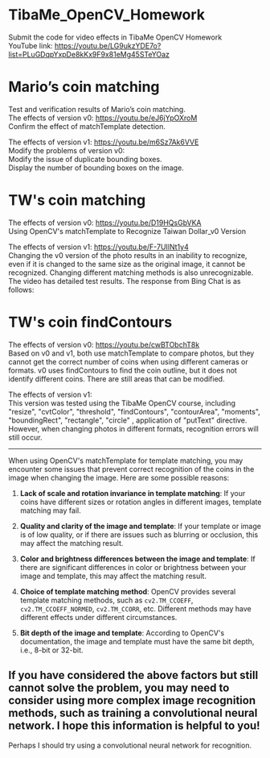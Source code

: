 # TibaMe_OpenCV_Homework
Submit the code for video effects in TibaMe OpenCV Homework  
YouTube link: https://youtu.be/LG9ukzYDE7o?list=PLuGDqpYxpDe8kKx9F9x81eMg45STeYOaz  

# Mario’s coin matching
Test and verification results of Mario’s coin matching.  
The effects of version v0: https://youtu.be/eJ6jYpOXroM  
Confirm the effect of matchTemplate detection.  

The effects of version v1: https://youtu.be/m6Sz7Ak6VVE  
Modify the problems of version v0:  
Modify the issue of duplicate bounding boxes.  
Display the number of bounding boxes on the image.  

# TW's coin matching
The effects of version v0: https://youtu.be/D19HQsGbVKA  
Using OpenCV's matchTemplate to Recognize Taiwan Dollar_v0 Version  

The effects of version v1: https://youtu.be/F-7UIlNt1y4  
Changing the v0 version of the photo results in an inability to recognize, even if it is changed to the same size as the original image, it cannot be recognized. Changing different matching methods is also unrecognizable. The video has detailed test results. The response from Bing Chat is as follows: 

# TW's coin findContours  
The effects of version v0: https://youtu.be/cwBTObchT8k  
Based on v0 and v1, both use matchTemplate to compare photos, but they cannot get the correct number of coins when using different cameras or formats. v0 uses findContours to find the coin outline, but it does not identify different coins. There are still areas that can be modified.

The effects of version v1:  
This version was tested using the TibaMe OpenCV course, including "resize", "cvtColor", "threshold", "findContours", "contourArea", "moments", "boundingRect", "rectangle", "circle" , application of "putText" directive.  
However, when changing photos in different formats, recognition errors will still occur.


--------------------------------
When using OpenCV's matchTemplate for template matching, you may encounter some issues that prevent correct recognition of the coins in the image when changing the image. Here are some possible reasons:

1. **Lack of scale and rotation invariance in template matching**: If your coins have different sizes or rotation angles in different images, template matching may fail.

2. **Quality and clarity of the image and template**: If your template or image is of low quality, or if there are issues such as blurring or occlusion, this may affect the matching result.

3. **Color and brightness differences between the image and template**: If there are significant differences in color or brightness between your image and template, this may affect the matching result.

4. **Choice of template matching method**: OpenCV provides several template matching methods, such as `cv2.TM_CCOEFF`, `cv2.TM_CCOEFF_NORMED`, `cv2.TM_CCORR`, etc. Different methods may have different effects under different circumstances.

5. **Bit depth of the image and template**: According to OpenCV's documentation, the image and template must have the same bit depth, i.e., 8-bit or 32-bit.

If you have considered the above factors but still cannot solve the problem, you may need to consider using more complex image recognition methods, such as training a convolutional neural network. I hope this information is helpful to you!
--------------------------------

Perhaps I should try using a convolutional neural network for recognition.
